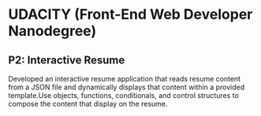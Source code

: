 # UDACITY (Front-End Web Developer Nanodegree)

## P2: Interactive Resume

Developed an interactive resume application that reads resume content from a JSON file and dynamically displays that content within a provided template.Use objects, functions, conditionals, and control structures to compose the content that display on the resume.


